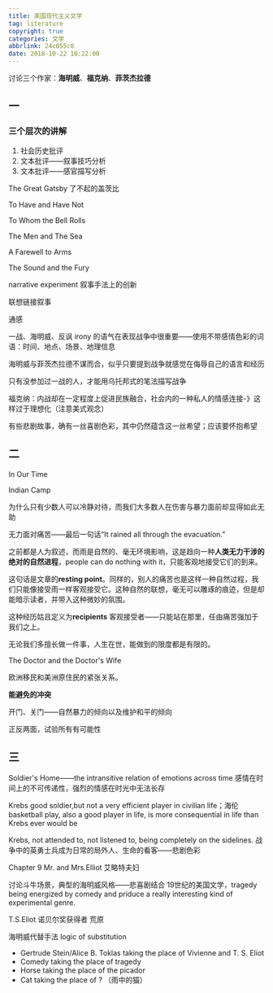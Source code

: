 ```yaml
---
title: 美国现代主义文学
tag: literature
copyright: true
categories: 文学
abbrlink: 24c055c0
date: 2018-10-22 10:22:00
---
```






讨论三个作家：**海明威**、**福克纳**、**菲茨杰拉德**

## 一

### 三个层次的讲解

1. 社会历史批评
2. 文本批评——叙事技巧分析
3. 文本批评——感官描写分析



The Great Gatsby 了不起的盖茨比	

To Have and Have Not	

To Whom the Bell Rolls	

The Men and The Sea

A  Farewell to Arms

The Sound and the Fury



narrative experiment 叙事手法上的创新

联想链接叙事

通感

一战、海明威、反讽 irony 的语气在表现战争中很重要——使用不带感情色彩的词语：时间、地点、场景、地理信息

海明威与菲茨杰拉德不谋而合，似乎只要提到战争就感觉在侮辱自己的语言和经历

只有没参加过一战的人，才能用乌托邦式的笔法描写战争

福克纳：内战却在一定程度上促进民族融合，社会内的一种私人的情感连接-》这样过于理想化（注意美式观念）

有些悲剧故事，确有一丝喜剧色彩，其中仍然蕴含这一丝希望；应该要怀抱希望



## 二

In Our Time



Indian Camp

为什么只有少数人可以冷静对待，而我们大多数人在伤害与暴力面前却显得如此无助

无力面对痛苦——最后一句话“It rained all through the evacuation.”

之前都是人为叙述，而雨是自然的、毫无环境影响，这是趋向一种**人类无力干涉的绝对的自然进程**，people can do nothing with it，只能客观地接受它们的到来。

这句话是文章的**resting point**。同样的，别人的痛苦也是这样一种自然过程，我们只能像接受雨一样客观接受它。这种自然的联想，毫无可以雕琢的痕迹，但是却能暗示读者，并带入这种微妙的氛围。

 这种经历姑且定义为**recipients** 客观接受者——只能站在那里，任由痛苦强加于我们之上。

无论我们多擅长做一件事，人生在世，能做到的限度都是有限的。



The Doctor and the Doctor's Wife

欧洲移民和美洲原住民的紧张关系。

**能避免的冲突**

开门、关门——自然暴力的倾向以及维护和平的倾向

正反两面，试验所有有可能性



## 三

 Soldier's Home——the intransitive relation of emotions across time 感情在时间上的不可传递性，强烈的情感在时光中无法长存

Krebs good soldier,but not a very efficient player in civilian life；海伦 basketball play, also a good player in life, is more consequential in life than Krebs ever would be

Krebs, not attended to, not listened to, being completely on the sidelines. 战争中的英勇士兵成为日常的局外人、生命的看客——悲剧色彩



Chapter 9 Mr. and Mrs.Elliot 艾略特夫妇

讨论斗牛场景，典型的海明威风格——悲喜剧结合 19世纪的美国文学，tragedy being energized by comedy and priduce a really interesting kind of experimental genre.

T.S.Eliot 诺贝尔奖获得者 荒原	

海明威代替手法 logic of substitution

- Gertrude Stein/Alice B. Toklas taking the place of Vivienne and T. S. Eliot
- Comedy taking the place of tragedy
- Horse taking the place of the picador
- Cat taking the place of ? （雨中的猫）















































